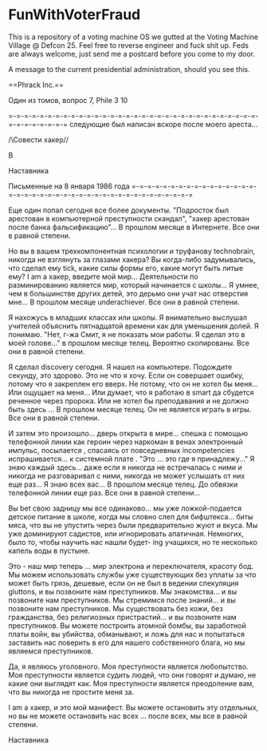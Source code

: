 # FunWithVoterFraud
This is a repository of a voting machine OS we gutted at the Voting Machine Village @ Defcon 25. Feel free to reverse engineer and fuck shit up. Feds are always welcome, just send me a postcard before you come to my door.


A message to the current presidential administration, should you see this.

==Phrack Inc.==

Один из томов, вопрос 7, Phile 3 10

=-=-=-=-=-=-=-=-=-=-=-=-=-=-=-=-=-=-=-=-=-=-=-=-=-=-=-=-=-=-=-=-=-=-=-=-=-=-=-=
следующие был написан вскоре после моего ареста...

\/\Совести хакер/\/

В

Наставника

Письменные на 8 января 1986 года
=-=-=-=-=-=-=-=-=-=-=-=-=-=-=-=-=-=-=-=-=-=-=-=-=-=-=-=-=-=-=-=-=-=-=-=-=-=-=-=

Еще один попал сегодня все более документы. "Подросток
был арестован в компьютерной преступности скандал", "хакер арестован после банка фальсификацию"...
В прошлом месяце в Интернете. Все они в равной степени.

Но вы в вашем трехкомпонентная психологии и труфанову technobrain,
никогда не взглянуть за глазами хакера? Вы когда-либо задумывались, что
сделал ему tick, какие силы формы его, какие могут быть литые ему?
I am a хакер, введите мой мир...
Деятельности по разминированию является мир, который начинается с школы... Я умнее, чем
в большинстве других детей, это дерьмо они учат нас отверстия мне...
В прошлом месяце underachiever. Все они в равной степени.

Я нахожусь в младших классах или школы. Я внимательно выслушал учителей объяснить
пятнадцатой времени как для уменьшения долей. Я понимаю. "Нет, г-жа
Смит, я не показать мои работы. Я сделал это в моей голове..." в
прошлом месяце телец. Вероятно скопированы. Все они в равной степени.

Я сделал discovery сегодня. Я нашел на компьютере. Подождите секунду, это
здорово. Это не что я хочу. Если он совершает ошибку, потому что я
закреплен его вверх. Не потому, что он не хотел бы меня...
Или ощущает на меня...
Или думает, что я работаю в smart да сбудется реченное через пророка.
Или не хотел бы преподавания и не должно быть здесь ...
В прошлом месяце телец. Он не является играть в игры. Все они в равной степени.

И затем это произошло... дверь открыта в мире... спешка с помощью
телефонной линии как героин через наркоман в венах электронный импульс, посылается
, спасаясь от повседневных incompetencies испрашивается... к системной плате
.
"Это ... это где я принадлежу..."
Я знаю каждый здесь... даже если я никогда не встречалась с ними и никогда не разговаривал с
ними, никогда не может услышать от них еще раз... Я знаю всех вас...
В прошлом месяце телец. До обвязки телефонной линии еще раз. Все они в равной степени...

Вы bet свою задницу мы все одинаково... мы уже ложкой-подается детское питание в
школе, когда мы словно слеп для бифштекса... биты мяса, что вы не упустить
через были предварительно жуют и вкуса. Мы уже доминируют садистов, или
игнорировать апатичная. Немногих, было то, чтобы научить нас нашли будет-
ing учащихся, но те несколько капель воды в пустыне.

Это - наш мир теперь ... мир электрона и переключателя,
красоту бод. Мы можем использовать службы уже существующих без уплаты
за что может быть грязь, дешевые, если он не был в ведении спекуляция gluttons, и
вы позвоните нам преступников. Мы знакомства... и вы позвоните нам преступников. Мы стремимся
после знаний... и вы позвоните нам преступников. Мы существовать без кожи,
без гражданства, без религиозных пристрастий... и вы позвоните нам преступников.
Вы можете построить атомной бомбы, вы заработной платы войн, вы убийства, обманывают, и ложь для нас
и попытаться заставить нас поверить в его для нашего собственного блага, но мы являемся преступников.

Да, я являюсь уголовного. Моя преступности является любопытство. Моя преступности является
судить людей, что они говорят и думаю, не какие они выглядят как.
Моя преступности является преодоление вам, что вы никогда не простите меня
за.

I am a хакер, и это мой манифест. Вы можете остановить эту отдельных,
но вы не можете остановить нас всех ... после всех, мы все в равной степени.

Наставника
